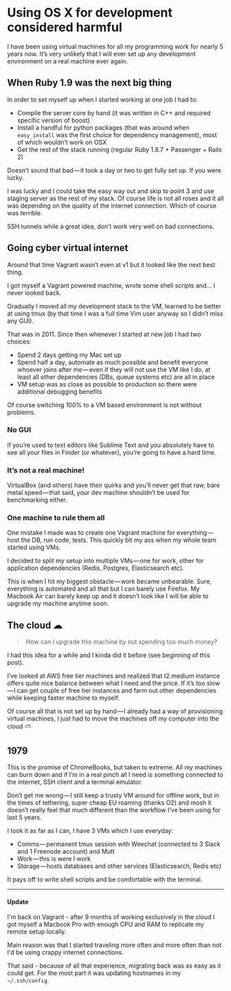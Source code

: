 # Using OS X for development considered harmful

I have been using virtual machines for all my programming work for nearly 5 years now. It’s very unlikely that I will ever set up any development environment on a real machine ever again.

## When Ruby 1.9 was the next big thing

In order to set myself up when I started working at one job I had to:

- Compile the server core by hand (it was written in C++ and required specific version of boost)
- Install a handful for python packages (that was around when `easy_install` was the first choice for dependency management), most of which wouldn’t work on OSX
- Get the rest of the stack running (regular Ruby 1.8.7 + Passenger + Rails 2)

Doesn’t sound that bad — it took a day or two to get fully set up. If you were lucky.

I was lucky and I could take the easy way out and skip to point 3 and use staging server as the rest of my stack. Of course life is not all roses and it all was depending on the quality of the internet connection. Which of course was terrible.

SSH tunnels while a great idea, don’t work very well on bad connections.

## Going cyber virtual internet

Around that time Vagrant wasn’t even at v1 but it looked like the next best thing.

I got myself a Vagrant powered machine, wrote some shell scripts and… I never looked back.

Gradually I moved all my development stack to the VM, learned to be better at using tmux (by that time I was a full time Vim user anyway so I didn’t miss any GUI).

That was in 2011. Since then whenever I started at new job I had two choices:

- Spend 2 days getting my Mac set up
- Spend half a day, automate as much possible and benefit everyone whoever joins after me — even if they will not use the VM like I do, at least all other dependencies (DBs, queue systems etc) are all in place
- VM setup was as close as possible to production so there were additional debugging benefits

Of course switching 100% to a VM based environment is not without problems.

### No GUI

if you’re used to text editors like Sublime Text and you absolutely have to see all your files in Finder (or whatever), you’re going to have a hard time.

### It’s not a real machine!

VirtualBox (and others) have their quirks and you’ll never get that raw, bare metal speed — that said, your dev machine shouldn’t be used for benchmarking either.

### One machine to rule them all

One mistake I made was to create one Vagrant machine for everything — host the DB, run code, tests. This quickly bit my ass when my whole team started using VMs.

I decided to split my setup into multiple VMs — one for work, other for application dependencies (Redis, Postgres, Elasticsearch etc).

This is when I hit my biggest obstacle — work became unbearable. Sure, everything is automated and all that but I can barely use Firefox. My Macbook Air can barely keep up and it doesn’t look like I will be able to upgrade my machine anytime soon.

## The cloud ☁

>️ How can I upgrade this machine by not spending too much money?

I had this idea for a while and I kinda did it before (see beginning of this post).

I’ve looked at AWS free tier machines and realized that t2.medium instance offers quite nice balance between what I need and the price. If it’s too slow — I can get couple of free tier instances and farm out other dependencies while keeping faster machine to myself.

Of course all that is not set up by hand — I already had a way of provisioning virtual machines, I just had to move the machines off my computer into the cloud ⛅️

## 1979

This is the promise of ChromeBooks, but taken to extreme. All my machines can burn down and if I’m in a real pinch all I need is something connected to the internet, SSH client and a terminal emulator.

Don’t get me wrong — I still keep a trusty VM around for offline work, but in the times of tethering, super cheap EU roaming (thanks O2) and mosh it doesn’t really feel that much different than the workflow I’ve been using for last 5 years.

I took it as far as I can, I have 3 VMs which I use everyday:

- Comms — permanent tmux session with Weechat (connected to 3 Slack and 1 Freenode account) and Mutt
- Work — this is were I work
- Storage — hosts databases and other services (Elasticsearch, Redis etc)

It pays off to write shell scripts and be comfortable with the terminal.


---

#### Update

I'm back on Vagrant - after 9 months of working exclusively in the cloud I got myself a Macbook Pro
with enough CPU and RAM to replicate my remote setup locally.

Main reason was that I started traveling more often and more often than not I'd be using crappy
internet connections.

That said - because of all that experience, migrating back was as easy as it could get. For the most
part it was updating hostnames in my `~/.ssh/config`.

